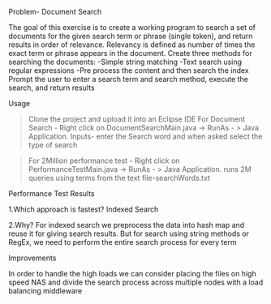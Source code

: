 Problem- Document Search

The goal of this exercise is to create a working program to search a set of documents for the given search term or phrase (single token), and return results in order of relevance. 
Relevancy is defined as number of times the exact term or phrase appears in the document. 
Create three methods for searching the documents: 
-Simple string matching
-Text search using regular expressions
-Pre process the content and then search the index
Prompt the user to enter a search term and search method, execute the search, and return results


Usage

>Clone the project and upload it into an Eclipse IDE
>For Document Search - Right click on DocumentSearchMain.java -> RunAs - > Java Application.
Inputs- enter the Search word and when asked select the type of search 

>For 2Million performance test - Right click on PerformanceTestMain.java -> RunAs - > Java Application.
runs 2M queries using terms from the text file-searchWords.txt

Performance Test Results

1.Which approach is fastest?
Indexed Search

2.Why?
For indexed search we preprocess the data into hash map and reuse it for giving search results. But for search using string methods or RegEx, we need to perform the entire search process for every term

Improvements

In order to handle the high loads we can consider placing the files on high speed NAS and divide the search process across multiple nodes with a load balancing middleware
